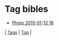 <!--
title: Tag bibles
date: 2020-06-28T15:26:58.420Z
tags:
-->
# Tag bibles

 * [Photo 2015-01-12 18](107909435409.md)

| [Tags](tags.md) | [Top](index.md) |
